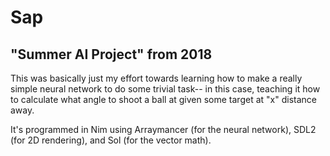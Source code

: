 # Sap
## "Summer AI Project" from 2018

This was basically just my effort towards learning how to make a really simple
neural network to do some trivial task-- in this case, teaching it how to calculate
what angle to shoot a ball at given some target at "x" distance away.

It's programmed in Nim using Arraymancer (for the neural network), SDL2 (for 2D rendering), and Sol (for the vector math).
